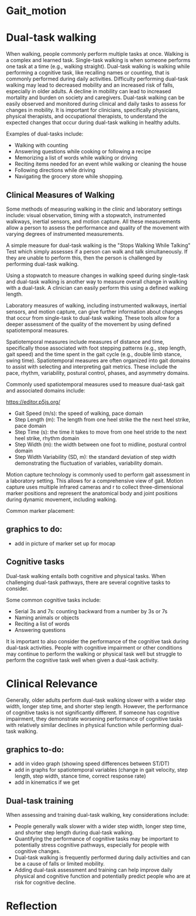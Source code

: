 # Gait_motion

# Dual-task walking
When walking, people commonly perform multiple tasks at once. Walking is a complex and learned task. Single-task walking is when someone performs one task at a time (e.g., walking straight). Dual-task walking is walking while performing a cognitive task, like recalling names or counting, that is commonly performed during daily activities. Difficulty performing dual-task walking may lead to decreased mobility and an increased risk of falls, especially in older adults. A decline in mobility can lead to increased mortality and burden on society and caregivers. Dual-task walking can be easily observed and monitored during clinical and daily tasks to assess for changes in mobility. It is important for clinicians, specifically physicians, physical therapists, and occupational therapists, to understand the expected changes that occur during dual-task walking in healthy adults.

Examples of dual-tasks include:
- Walking with counting
- Answering questions while cooking or following a recipe
- Memorizing a list of words while walking or driving
- Reciting items needed for an event while walking or cleaning the house
- Following directions while driving
- Navigating the grocery store while shopping. 


## Clinical Measures of Walking
Some methods of measuring walking in the clinic and laboratory settings include: visual observation, timing with a stopwatch, instrumented walkways, inertial sensors, and motion capture. All these measurements allow a person to assess the performance and quality of the movement with varying degrees of instrumented measurements. 

A simple measure for dual-task walking is the "Stops Walking While Talking" Test which simply assesses if a person can walk and talk simultaneously. If they are unable to perform this, then the person is challenged by performing dual-task walking. 

Using a stopwatch to measure changes in walking speed during single-task and dual-task walking is another way to measure overall change in walking with a dual-task. A clinician can easily perform this using a defined walking length. 

Laboratory measures of walking, including instrumented walkways, inertial sensors, and motion capture, can give further information about changes that occur from single-task to dual-task walking. These tools allow for a deeper assessment of the quality of the movement by using defined spatiotemporal measures. 

Spatiotemporal measures include measures of distance and time, specifically those associated with foot stepping patterns (e.g., step length, gait speed) and the time spent in the gait cycle (e.g., double limb stance, swing time). Spatiotemporal measures are often organized into gait domains to assist with selecting and interpreting gait metrics. These include the pace, rhythm, variability, postural control, phases, and asymmetry domains. 

Commonly used spatiotemporal measures used to measure dual-task gait and associated domains include: 

https://editor.p5js.org/

- Gait Speed (m/s): the speed of walking, pace domain
- Step Length (m): The length from one heel strike the the next heel strike, pace domain
- Step Time (s): the time it takes to move from one heel stride to the next heel strike, rhythm domain
- Step Width (m): the width between one foot to midline, postural control domain
- Step Width Variability (SD, m): the standard deviation of step width demonstrating the fluctuation of variables, variability domain.

Motion capture technology is commonly used to perform gait assessment in a laboratory setting. This allows for a comprehensive view of gait. Motion capture uses multiple infrared cameras and r to collect three-dimensional marker positions and represent the anatomical body and joint positions during dynamic movement, including walking. 

Common marker placement:

## graphics to do:

- add in picture of marker set up for mocap


## Cognitive tasks 

Dual-task walking entails both cognitive and physical tasks. When challenging dual-task pathways, there are several cognitive tasks to consider. 

Some common cognitive tasks include:
- Serial 3s and 7s: counting backward from a number by 3s or 7s
- Naming animals or objects
- Reciting a list of words
- Answering questions

It is important to also consider the performance of the cognitive task during dual-task activities. People with cognitive impairment or other conditions may continue to perform the walking or physical task well but struggle to perform the cognitive task well when given a dual-task activity. 

# Clinical Relevance

Generally, older adults perform dual-task walking slower with a wider step width, longer step time, and shorter step length. However, the performance of cognitive tasks is not significantly different. If someone has cognitive impairment, they demonstrate worsening performance of cognitive tasks with relatively similar declines in physical function while performing dual-task walking. 

## graphics to-do:
- add in video graph (showing speed differences between ST/DT)
- add in graphs for spatiotemporal variables (change in gait velocity, step length, step width, stance time, correct response rate)
- add in kinematics if we get

## Dual-task training

When assessing and training dual-task walking, key considerations include:
- People generally walk slower with a wider step width, longer step time, and shorter step length during dual-task walking.
- Quantifying the performance of cognitive tasks may be important to potentially stress cognitive pathways, especially for people with cognitive changes.
- Dual-task walking is frequently performed during daily activities and can be a cause of falls or limited mobility.
- Adding dual-task assessment and training can help improve daily physical and cognitive function and potentially predict people who are at risk for cognitive decline.


# Reflection



 
